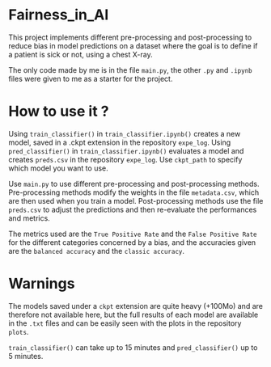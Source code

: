 # Fairness_in_AI

This project implements different pre-processing and post-processing to reduce bias in model predictions on a dataset where the goal is to define if a patient is sick or not, using a chest X-ray.

The only code made by me is in the file `main.py`, the other `.py` and `.ipynb` files were given to me as a starter for the project.

# How to use it ?

Using `train_classifier()` in `train_classifier.ipynb()` creates a new model, saved in a .ckpt extension in the repository `expe_log`.
Using `pred_classifier()` in `train_classifier.ipynb()` evaluates a model and creates `preds.csv` in the repository `expe_log`. Use `ckpt_path` to specify which model you want to use.

Use `main.py` to use different pre-processing and post-processing methods. Pre-processing methods modify the weights in the file `metadata.csv`, which are then used when you train a model. Post-processing methods use the file `preds.csv` to adjust the predictions and then re-evaluate the performances and metrics. 

The metrics used are the `True Positive Rate` and the `False Positive Rate` for the different categories concerned by a bias, and the accuracies given are the `balanced accuracy` and the `classic accuracy`.

# Warnings

The models saved under a `ckpt` extension are quite heavy (+100Mo) and are therefore not available here, but the full results of each model are available in the `.txt` files and can be easily seen with the plots in the repository `plots`.

`train_classifier()` can take up to 15 minutes and `pred_classifier()` up to 5 minutes.
